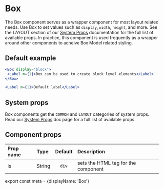 # Box

The Box component serves as a wrapper component for most layout related needs. Use Box to set values such as `display`,  `width`, `height`, and more. See the LAYOUT section of our [System Props](/components/docs/system-props) documentation for the full list of available props. In practice, this component is used frequently as a wrapper around other components to acheive Box Model related styling.

## Default example

```.jsx
<Box display="block">
 <Label m={1}>Box can be used to create block level elements</Label>
</Box>

<Label m={1}>Default label</Label>
```

## System props

Box components get the `COMMON` and `LAYOUT` categories of system props. Read our [System Props](/components/docs/system-props) doc page for a full list of available props.

## Component props

| Prop name | Type | Default | Description |
| :- | :- | :-: | :- |
| is | String | `div` | sets the HTML tag for the component|


export const meta = {displayName: 'Box'}
